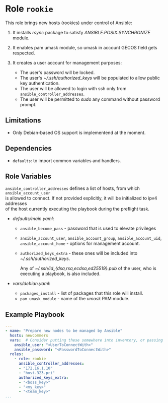 # Role `rookie`

This role brings new hosts (rookies) under control of Ansible:

1. It installs _rsync_ package to satisfy _ANSIBLE.POSIX.SYNCHRONIZE_ module.
2. It enables pam umask module, so umask in account GECOS field gets respected.
3. It creates a user account for management purposes:

   - The user's password will be locked.
   - The user's _~/.ssh/authorized_keys_ will be populated to allow public key authentication.
   - The user will be allowed to login with ssh only from `ansible_controller_addresses`.
   - The user will be permitted to _sudo_ any command without password prompt.

## Limitations

- Only Debian-based OS support is implementend at the moment.

## Dependencies

- `defaults`: to import common variables and handlers.

## Role Variables

`ansible_controller_addresses` defines a list of hosts, from which `ansible_account_user`  
is allowed to connect. If not provided explicitly, it will be initialized to ipv4 addresses  
of the host currently executing the playbook during the preflight task.

- _defaults/main.yaml_:

  - `ansible_become_pass` - password that is used to elevate privileges
  - `ansible_account_user`, `ansible_account_group`, `ansible_account_uid`, `ansible_account_home` - options for management account.
  - `authorized_keys_extra` - these ones will be included into _~/.ssh/authorized_keys_.

     Any of _~/.ssh/id\_{dsa,rsa,ecdsa,ed25519}.pub_ of the user, who is executing a playbook, is also included.

- _vars/debian.yaml_:

  - `packages_install` - list of packages that this role will install.
  - `pam_umask_module` - name of the _umask_ PAM module.

## Example Playbook

```yaml
---
- name: "Prepare new nodes to be managed by Ansible"
  hosts: newcommers
  vars:  # Consider putting these somewhere into inventory, or passing them with `-e` flags.
    ansible_user: "<UserToConnectWith>"
    ansible_password: "<PasswordToConnectWith>"
  roles:
    - role: rookie
      ansible_controller_addresses:
      - "172.16.1.10"
      - "host.323.pri"
      authorized_keys_extra:
      - "<boss_key>"
      - "<my_key>"
      - "<team_key>"
...
```
